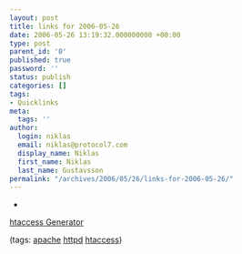 ```yaml
---
layout: post
title: links for 2006-05-26
date: 2006-05-26 13:19:32.000000000 +00:00
type: post
parent_id: '0'
published: true
password: ''
status: publish
categories: []
tags:
- Quicklinks
meta:
  tags: ''
author:
  login: niklas
  email: niklas@protocol7.com
  display_name: Niklas
  first_name: Niklas
  last_name: Gustavsson
permalink: "/archives/2006/05/26/links-for-2006-05-26/"
---
```

- 
[htaccess Generator](http://cooletips.de/htaccess/index.php)

(tags: [apache](http://del.icio.us/protocol7/apache) [httpd](http://del.icio.us/protocol7/httpd) [htaccess](http://del.icio.us/protocol7/htaccess))
